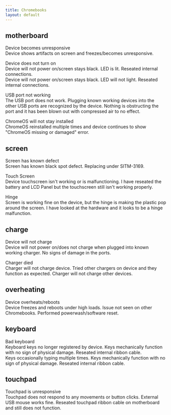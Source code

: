 ```yaml
---
title: Chromebooks
layout: default
---
```


## motherboard

Device becomes unresponsive  
Device shows artifacts on screen and freezes/becomes unresponsive.

Device does not turn on  
Device will not power on/screen stays black. LED is lit. Reseated internal connections.  
Device will not power on/screen stays black. LED will not light. Reseated internal connections.

USB port not working  
The USB port does not work. Plugging known working devices into the other USB ports are recognized by the device. Nothing is obstructing the port and it has been blown out with compressed air to no effect.

ChromeOS will not stay installed  
ChromeOS reinstalled multiple times and device continues to show "ChromeOS missing or damaged" error.

## screen

Screen has known defect  
Screen has known black spot defect. Replacing under SITM-3169.

Touch Screen  
Device touchscreen isn't working or is malfunctioning. I have reseated the battery and LCD Panel but the touchscreen still isn't working properly.

Hinge  
Screen is working fine on the device, but the hinge is making the plastic pop around the screen. I have looked at the hardware and it looks to be a hinge malfunction.

## charge

Device will not charge  
Device will not power on/does not charge when plugged into known working charger. No signs of damage in the ports.

Charger died  
Charger will not charge device. Tried other chargers on device and they function as expected. Charger will not charge other devices.

## overheating

Device overheats/reboots  
Device freezes and reboots under high loads. Issue not seen on other Chromebooks. Performed powerwash/software reset.

## keyboard

Bad keyboard  
Keyboard keys no longer registered by device. Keys mechanically function with no sign of physical damage. Reseated internal ribbon cable.  
Keys occasionally typing multiple times. Keys mechanically function with no sign of physical damage. Reseated internal ribbon cable.

## touchpad

Touchpad is unresponsive  
Touchpad does not respond to any movements or button clicks. External USB mouse works fine. Reseated touchpad ribbon cable on motherboard and still does not function.

